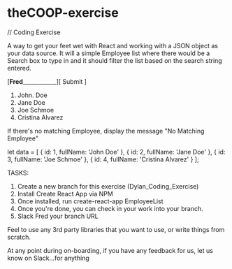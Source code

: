 # theCOOP-exercise

// Coding Exercise

A way to get your feet wet with React and working with a JSON object as your data source.  It will a simple Employee list where there would be a Search box to type in and it should filter the list based on the search string entered.

[____Fred________________][ Submit ]

1. John. Doe
2. Jane Doe
3. Joe Schmoe
4. Cristina Alvarez

If there's no matching Employee, display the message "No Matching Employee"

let data = [
  {
    id: 1,
    fullName: 'John Doe'
  },
  {
    id: 2,
    fullName: 'Jane Doe'
  },
  {
    id: 3,
    fullName: 'Joe Schmoe'
  },
  {
    id: 4,
    fullName: 'Cristina Alvarez'
  }
];

TASKS:
1) Create a new branch for this exercise (Dylan_Coding_Exercise)
2) Install Create React App via NPM
3) Once installed, run create-react-app EmployeeList
4) Once you're done, you can check in your work into your branch.  
5) Slack Fred your branch URL

Feel to use any 3rd party libraries that you want to use, or write things from scratch.

At any point during on-boarding, if you have any feedback for us, let us know on Slack...for anything 
